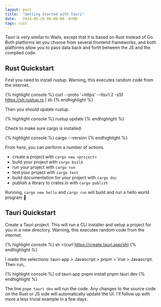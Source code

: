 ```yaml
---
layout: post
title:  "Getting Started with Tauri"
date:   2024-05-20 00:00:00 -0700
tags: rust
---
```


Tauri is very similar to Wails, except that it is based on Rust instead of Go. Both platforms let you choose from several frontend frameworks, and both platforms allow you to pass data back and forth between the JS and the compiled code.

## Rust Quickstart

First you need to install rustup. Warning, this executes random code from the internet.

{% highlight console %}
curl --proto '=https' --tlsv1.2 -sSf https://sh.rustup.rs | sh
{% endhighlight %}

Then you should update rustup.

{% highlight console %}
rustup update
{% endhighlight %}

Check to make sure cargo is installed.

{% highlight console %}
cargo --version
{% endhighlight %}

From here, you can perform a number of actions.

  - create a project with `cargo new <project>`
  - build your project with `cargo build`
  - run your project with `cargo run`
  - test your project with `cargo test`
  - build documentation for your project with `cargo doc`
  - publish a library to crates.io with `cargo publish`

Running, `cargo new hello` and `cargo run` will build and run a hello world program 🎉

## Tauri Quickstart

Create a Tauri project. This will run a CLI installer and setup a project for you in a new directory. Warning, this executes random code from the internet.

{% highlight console %}
sh <(curl https://create.tauri.app/sh)
{% endhighlight %}

I made the selections: tauri-app > Javascript > pnpm > Vue > Javascript. Then run,

{% highlight console %}
cd tauri-app
pnpm install
pnpm tauri dev
{% endhighlight %}

The line `pnpm tauri dev` will run the code. Any changes to the source code on the Rust or JS side will automatically update the UI. I'll follow up with more a less trivial example in a few days.
